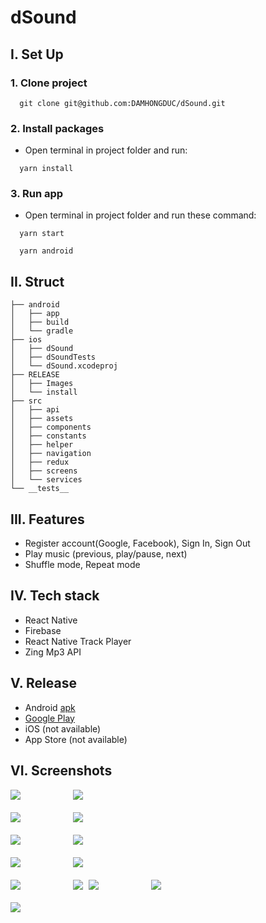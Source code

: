 # dSound

## I. Set Up
### 1. Clone project
```
  git clone git@github.com:DAMHONGDUC/dSound.git
```
### 2. Install packages
- Open terminal in project folder and run:
```
  yarn install
```

### 3. Run app
- Open terminal in project folder and run these command:
```
  yarn start
```
```
  yarn android
```
## II. Struct

```
├── android
│   ├── app
│   ├── build
│   └── gradle
├── ios
│   ├── dSound
│   ├── dSoundTests
│   └── dSound.xcodeproj
├── RELEASE
│   ├── Images
│   └── install
├── src
│   ├── api
│   ├── assets
│   ├── components
│   ├── constants
│   ├── helper
│   ├── navigation
│   ├── redux
│   ├── screens
│   └── services
└── __tests__
```

## III. Features
- Register account(Google, Facebook), Sign In, Sign Out
- Play music (previous, play/pause, next)
- Shuffle mode, Repeat mode

## IV. Tech stack
- React Native
- Firebase
- React Native Track Player
- Zing Mp3 API

## V. Release
- Android [apk](RELEASE/install/dsound.apk)
- [Google Play](https://play.google.com/store/apps/details?id=com.dsound)
- iOS (not available)
- App Store (not available)

## VI. Screenshots

<kbd>
  <img src="RELEASE/Images/1.jpg">
   &nbsp;&nbsp;&nbsp;&nbsp;&nbsp;&nbsp;&nbsp;&nbsp;
  <img src="RELEASE/Images/2.jpg">
</kbd>
<br/>
<br/> 
       
<kbd>
  <img src="RELEASE/Images/3.jpg">
   &nbsp;&nbsp;&nbsp;&nbsp;&nbsp;&nbsp;&nbsp;&nbsp;
  <img src="RELEASE/Images/4.jpg">
</kbd>
<br/>
<br/> 

<kbd>
  <img src="RELEASE/Images/5.jpg">
   &nbsp;&nbsp;&nbsp;&nbsp;&nbsp;&nbsp;&nbsp;&nbsp;
  <img src="RELEASE/Images/6.jpg">
</kbd>
<br/>
<br/> 

<kbd>
  <img src="RELEASE/Images/7.jpg">
   &nbsp;&nbsp;&nbsp;&nbsp;&nbsp;&nbsp;&nbsp;&nbsp;
  <img src="RELEASE/Images/8.jpg">
</kbd>
<br/>
<br/> 


<kbd>
   <img src="RELEASE/Images/9.jpg"/>
   &nbsp;&nbsp;&nbsp;&nbsp;&nbsp;&nbsp;&nbsp;&nbsp;
   <img src="RELEASE/Images/10.jpg"/>
</kbd>

<kbd>
  <img src="RELEASE/Images/11.jpg">
   &nbsp;&nbsp;&nbsp;&nbsp;&nbsp;&nbsp;&nbsp;&nbsp;
  <img src="RELEASE/Images/12.jpg">
</kbd>
<br/>
<br/> 

<kbd>
  <img src="RELEASE/Images/13.jpg">
</kbd>
<br/>
<br/> 
